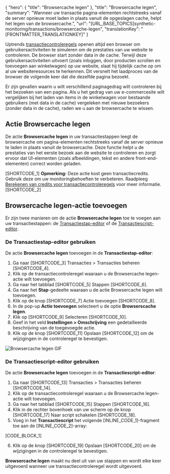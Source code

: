 {
  "hero": {
    "title": "Browsercache legen"
  },
  "title": "Browsercache legen",
  "summary": "Wanneer uw transactie pagina-elementen rechtstreeks vanaf de server opnieuw moet laden in plaats vanuit de opgeslagen cache, helpt het legen van de browsercache.",
  "url": "[URL_BASE_TOPICS]synthetic-monitoring/transactions/browsercache-legen",
  "translationKey": "[FRONTMATTER_TRANSLATIONKEY]"
}

Uptrends [transactiecontroleregels]([LINK_URL_1]) openen altijd een browser om gebruikersactiviteiten te simuleren om de prestaties van uw website te controleren. De browser start zonder data in de cache. Terwijl deze gebruikersactiviteiten uitvoert (zoals inloggen, door producten scrollen en toevoegen aan winkelwagen) op uw website, slaat hij tijdelijk cache op om al uw websiteresources te herkennen. Dit versnelt het laadproces van de browser de volgende keer dat die dezelfde pagina bezoekt.

Er zijn gevallen waarin u wilt verschillend paginagedrag wilt controleren bij het bezoeken van een pagina. Als u het gedrag van uw e-commercesite wilt vergelijken bij het laden van items in de winkelwagen voor bestaande gebruikers (met data in de cache) vergeleken met nieuwe bezoekers (zonder data in de cache), raden we u aan de browsercache te wissen.

## Actie Browsercache legen

De actie **Browsercache legen** in uw transactiestappen leegt de browsercache om pagina-elementen rechtstreeks vanaf de server opnieuw te laden in plaats vanuit de browsercache. Deze functie helpt u de prestaties van het eerste bezoek aan de website te controleren en zorgt ervoor dat UI-elementen (zoals afbeeldingen, tekst en andere front-end-elementen) correct worden geladen.

[SHORTCODE_1] **Opmerking:** Deze actie kost geen transactiecredits. Gebruik deze om uw monitoringbehoeften te verbeteren. Raadpleeg [Berekenen van credits voor transactiecontroleregels]([LINK_URL_2]) voor meer informatie. [SHORTCODE_2]

## Browsercache legen-actie toevoegen

Er zijn twee manieren om de actie **Browsercache legen** toe te voegen aan uw transactiestappen: de [Transactiestap-editor]([LINK_URL_3]) of de [Transactiescript-editor]([LINK_URL_4]).

### De Transactiestap-editor gebruiken

De actie **Browsercache legen** toevoegen in de **Transactiestap-editor**:

1. Ga naar [SHORTCODE_3] Transacties > Transacties beheren [SHORTCODE_4].
2. Klik op de transactiecontroleregel waaraan u de Browsercache legen-actie wilt toevoegen.
3. Ga naar het tabblad [SHORTCODE_5] Stappen [SHORTCODE_6].
4. Ga naar het **Stap**-gedeelte waaraan u de actie Browsercache legen wilt toevoegen.
5. Klik op de knop [SHORTCODE_7] Actie toevoegen [SHORTCODE_8].
6. In de pop-up **Actie toevoegen** selecteert u de optie **Browserscache legen**.
7. Klik op [SHORTCODE_9] Selecteren [SHORTCODE_10].
8. Geef in het veld **Instellingen > Omschrijving** een gedetailleerde beschrijving van de toegevoegde actie.
9. Klik op de knop [SHORTCODE_11] Opslaan [SHORTCODE_12] om de wijzigingen in de controleregel te bevestigen.

![Browsercache legen GIF]([LINK_URL_5])

### De Transactiescript-editor gebruiken

De actie **Browsercache legen** toevoegen in de **Transactiescript-editor**:

1. Ga naar [SHORTCODE_13] Transacties > Transacties beheren [SHORTCODE_14].
2. Klik op de transactiecontroleregel waaraan u de Browsercache legen-actie wilt toevoegen.
3. Ga naar het tabblad [SHORTCODE_15] Stappen [SHORTCODE_16].
4. Klik in de rechter bovenhoek van uw scherm op de knop [SHORTCODE_17] Naar script schakelen [SHORTCODE_18].
5. Voeg in het **Transactiescript** het volgende [INLINE_CODE_1]-fragment toe aan de [INLINE_CODE_2]-array:

[CODE_BLOCK_1]

6. Klik op de knop [SHORTCODE_19] Opslaan [SHORTCODE_20] om de wijzigingen in de controleregel te bevestigen.

**Browsercache legen** maakt nu deel uit van uw stappen en wordt elke keer uitgevoerd wanneer uw transactiecontroleregel wordt uitgevoerd.
